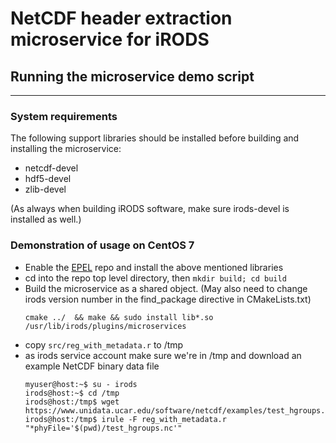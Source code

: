 # NetCDF header extraction microservice for iRODS

## Running the microservice demo script
----

### System requirements 

The following support libraries should be installed before building and installing the microservice:

   - netcdf-devel
   - hdf5-devel
   - zlib-devel

(As always when building iRODS software, make sure irods-devel is installed as well.)

### Demonstration of usage on CentOS 7

   - Enable the [EPEL](https://fedoraproject.org/wiki/EPEL) repo
     and install the above mentioned libraries
   - cd into the repo top level directory, then `mkdir build; cd build`
   - Build the microservice as a shared object. (May also need to change irods version number in the find_package directive in 
     CMakeLists.txt)
     ```
     cmake ../  && make && sudo install lib*.so /usr/lib/irods/plugins/microservices
     ```
   - copy `src/reg_with_metadata.r` to /tmp
   - as irods service account make sure we're in /tmp and download an example NetCDF binary data file
     ```
     myuser@host:~$ su - irods
     irods@host:~$ cd /tmp
     irods@host:/tmp$ wget https://www.unidata.ucar.edu/software/netcdf/examples/test_hgroups.nc`
     irods@host:/tmp$ irule -F reg_with_metadata.r "*phyFile='$(pwd)/test_hgroups.nc'"
     ```
